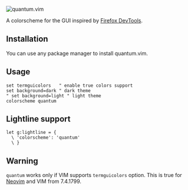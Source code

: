 ![quantum.vim](https://raw.githubusercontent.com/kjssad/firefox.vim/master/img/preview.png)

A colorscheme for the GUI inspired by [Firefox DevTools](https://developer.mozilla.org/en-US/docs/Tools).

## Installation
You can use any package manager to install quantum.vim.

## Usage
```vimscript
set termguicolors   " enable true colors support
set background=dark " dark theme
" set background=light " light theme
colorscheme quantum
```

## Lightline support
```vimscript
let g:lightline = {
  \ 'colorscheme': 'quantum'
  \ }
```

## Warning
`quantum` works only if VIM supports `termguicolors` option. This is true for [Neovim](https://neovim.io) and VIM from 7.4.1799.
